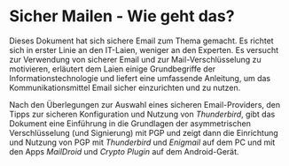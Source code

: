 Sicher Mailen - Wie geht das?
=============================

Dieses Dokument hat sich sichere Email zum Thema gemacht. Es richtet sich in erster Linie an den IT-Laien, weniger an den Experten. Es versucht zur Verwendung von sicherer Email und zur Mail-Verschlüsselung zu motivieren, erläutert dem Laien einige Grundbegriffe der Informationstechnologie und liefert eine umfassende Anleitung, um das Kommunikationsmittel Email sicher einzurichten und zu nutzen.

Nach den Überlegungen zur Auswahl eines sicheren Email-Providers, den Tipps zur sicheren Konfiguration und Nutzung von _Thunderbird_, gibt das Dokument eine Einführung in die Grundlagen der asymmetrischen Verschlüsselung (und Signierung) mit PGP und zeigt dann die Einrichtung und Nutzung von PGP mit _Thunderbird_ und _Enigmail_ auf dem PC und mit den Apps _MailDroid_ und _Crypto Plugin_ auf dem Android-Gerät.
